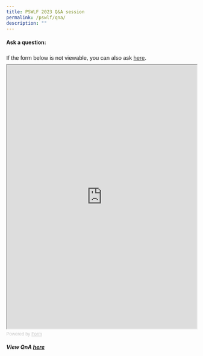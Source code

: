 ```yaml
---
title: PSWLF 2023 Q&A session
permalink: /pswlf/qna/
description: ""
---
```

#### Ask a question:
<div style="font-family: Sans-Serif;
    font-size: 15px;
    color: #000;
    opacity: 0.9;
    padding-top: 5px;
    padding-bottom: 8px;">
  If the form below is not viewable, you can also ask
  <a href="https://form.gov.sg/648b2d1e17adbc00127b2896">here</a>.
</div>

<!-- Change the width and height values to suit you best -->
<iframe style="width: 100%; height: 700px" src="https://form.gov.sg/648b2d1e17adbc00127b2896" id="iframe"></iframe>

<div style="font-family: Sans-Serif;
    font-size: 12px;
    color: #999;
    opacity: 0.5;
    padding-top: 5px;">
  Powered by <a style="color: #999" href="https://form.gov.sg">Form</a>
</div>

##### View QnA [here](https://docs.google.com/spreadsheets/d/1QyFDvnG6cxTiMGm7F03mYCI7f9eDXzWX2sbxbfZtSQM/edit?usp=sharing)